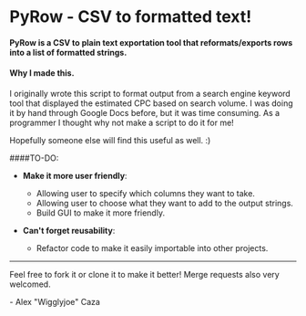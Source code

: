 # PyRow - CSV to formatted text!

#### PyRow is a CSV to plain text exportation tool that reformats/exports rows into a list of formatted strings.

#### Why I made this.

I originally wrote this script to format output from a search engine keyword tool that displayed the estimated CPC based on search volume. I was doing it by hand through Google Docs before, but it was time consuming. As a programmer I thought why not make a script to do it for me!

Hopefully someone else will find this useful as well. :)

####TO-DO:
* **Make it more user friendly**:
    * Allowing user to specify which columns they want to take.
	* Allowing user to choose what they want to add to the output strings.
	* Build GUI to make it more friendly.

* **Can't forget reusability**:
	* Refactor code to make it easily importable into other projects.

------

Feel free to fork it or clone it to make it better! Merge requests also very welcomed.

\- Alex "Wigglyjoe" Caza
